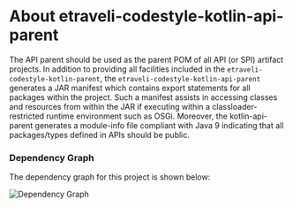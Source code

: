 # About etraveli-codestyle-kotlin-api-parent

The API parent should be used as the parent POM of all API (or SPI) artifact projects.
In addition to providing all facilities included in the `etraveli-codestyle-kotlin-parent`, the 
`etraveli-codestyle-kotlin-api-parent` generates a JAR manifest which contains export statements 
for all packages within the project. Such a manifest assists in accessing classes and 
resources from within the JAR if executing within a classloader-restricted runtime 
environment such as OSGi. Moreover, the kotlin-api-parent generates a module-info file 
compliant with Java 9 indicating that all packages/types defined in APIs should be public.

### Dependency Graph

The dependency graph for this project is shown below:

![Dependency Graph](./images/dependency_graph.png)